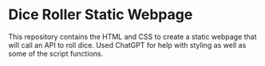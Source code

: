 # Dice Roller Static Webpage
This repository contains the HTML and CSS to create a static webpage that will call an API to roll dice.
Used ChatGPT for help with styling as well as some of the script functions.
